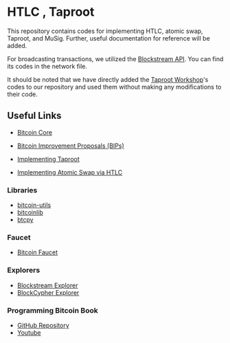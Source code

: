 # HTLC , Taproot
This repository contains codes for implementing HTLC, atomic swap, Taproot, and MuSig. Further, useful documentation for reference will be added.


For broadcasting transactions, we utilized the [Blockstream API](https://blockstream.info). You can find its codes in the network file.

It should be noted that we have directly added the [Taproot Workshop](https://github.com/bitcoinops/taproot-workshop)'s codes to our repository and used them without making any modifications to their code.
## Useful Links

- [Bitcoin Core](https://github.com/bitcoin/bitcoin)
- [Bitcoin Improvement Proposals (BIPs)](https://github.com/bitcoin/bips)


- [Implementing Taproot](https://github.com/bitcoinops/taproot-workshop)

- [Implementing Atomic Swap via HTLC](https://github.com/movnetwork/swap/)

### Libraries
- [bitcoin-utils](https://github.com/karask/python-bitcoin-utils)
- [bitcoinlib](https://github.com/1200wd/bitcoinlib)
- [btcpy](https://github.com/chainside/btcpy)

### Faucet
- [Bitcoin Faucet](https://bitcoinfaucet.uo1.net/)

### Explorers
- [Blockstream Explorer](https://blockstream.com/)
- [BlockCypher Explorer](https://live.blockcypher.com)

### Programming Bitcoin Book
- [GitHub Repository](https://github.com/jimmysong/programmingbitcoin)
- [Youtube](https://www.youtube.com/jimmysong)
